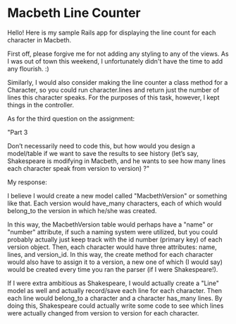# Macbeth Line Counter

Hello! Here is my sample Rails app for displaying the line count for each character in Macbeth.

First off, please forgive me for not adding any styling to any of the views. As I was out of town this weekend, I unfortunately didn't have the time to add any flourish. :)

Similarly, I would also consider making the line counter a class method for a Character, so you could run character.lines and return just the number of lines this character speaks. For the purposes of this task, however, I kept things in the controller.

As for the third question on the assignment:

"Part 3

Don’t necessarily need to code this, but how would you design a model/table if we want
to save the results to see history (let’s say, Shakespeare is modifying in Macbeth, and
he wants to see how many lines each character speak from version to version) ?"

My response:

I believe I would create a new model called "MacbethVersion" or something like that. Each version would have_many characters, each of which would belong_to the version in which he/she was created.

In this way, the MacbethVersion table would perhaps have a "name" or "number" attribute, if such a naming system were utilized, but you could probably actually just keep track with the id number (primary key) of each version object. Then, each character would have three attributes: name, lines, and version_id. In this way, the create method for each character would also have to assign it to a version, a new one of which (I would say) would be created every time you ran the parser (if I were Shakespeare!).

If I were extra ambitious as Shakespeare, I would actually create a "Line" model as well and actually record/save each line for each character. Then each line would belong_to a character and a character has_many lines. By doing this, Shakespeare could actually write some code to see which lines were actually changed from version to version for each character.
